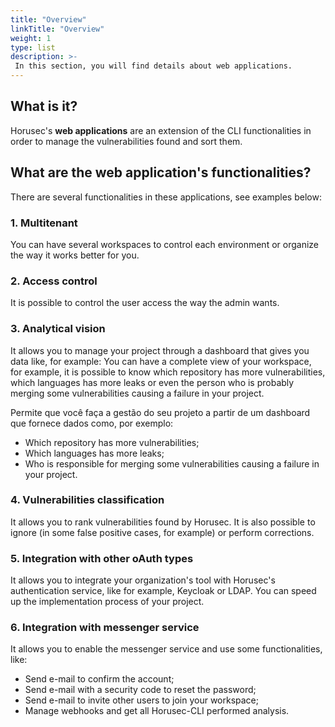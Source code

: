 ```yaml
---
title: "Overview"
linkTitle: "Overview"
weight: 1
type: list
description: >-
 In this section, you will find details about web applications.
---
```


## **What is it?**
Horusec's **web applications** are an extension of the CLI functionalities in order to manage the vulnerabilities found and sort them. 

## **What are the web application's functionalities?**

There are several functionalities in these applications, see examples below: 

### **1. Multitenant**

You can have several workspaces to control each environment or organize the way it works better for you. 

### **2. Access control**

It is possible to control the user access the way the admin wants.

### **3. Analytical vision**

It allows you to manage your project through a dashboard that gives you data like, for example:  You can have a complete view of your workspace, for example, it is possible to know which repository has more vulnerabilities, which languages has more leaks or even the person who is probably merging some vulnerabilities causing a failure in your project.

Permite que você faça a gestão do seu projeto a partir de um dashboard que fornece dados como, por exemplo: 

* Which repository has more vulnerabilities;
* Which languages has more leaks;
* Who is responsible for merging some vulnerabilities causing a failure in your project.

### **4. Vulnerabilities classification**

It allows you to rank vulnerabilities found by Horusec. It is also possible to ignore (in some false positive cases, for example) or perform corrections.


### **5. Integration with other oAuth types**

It allows you to integrate your organization's tool with Horusec's authentication service, like for example, Keycloak or LDAP. You can speed up the implementation process of your project. 

### **6. Integration with messenger service**

It allows you to enable the messenger service and use some functionalities, like: 

- Send e-mail to confirm the account; 
- Send e-mail with a security code to reset the password; 
- Send e-mail to invite other users to join your workspace;
- Manage webhooks and get all Horusec-CLI performed analysis. 
